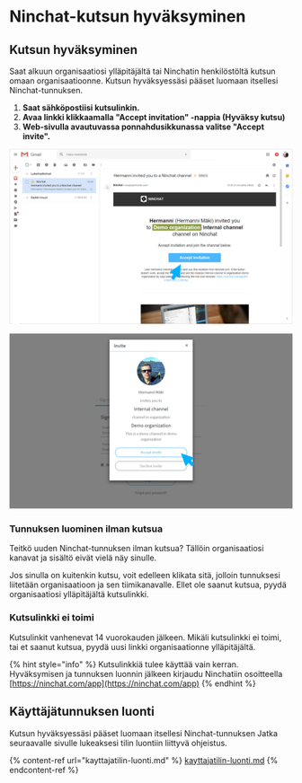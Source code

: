 # Ninchat-kutsun hyväksyminen

## Kutsun hyväksyminen <a href="#kutsun-hyvaksyminen" id="kutsun-hyvaksyminen"></a>

Saat alkuun organisaatiosi ylläpitäjältä tai Ninchatin henkilöstöltä kutsun omaan organisaatioonne. Kutsun hyväksyessäsi pääset luomaan itsellesi Ninchat-tunnuksen.&#x20;

1. **Saat sähköpostiisi kutsulinkin.**&#x20;
2. **Avaa linkki klikkaamalla "Accept invitation" -nappia (Hyväksy kutsu)**
3. **Web-sivulla avautuvassa ponnahdusikkunassa valitse "Accept invite".**

![Klikkaa Ninchat-kutsulinkkiä sähköpostissa](<../.gitbook/assets/Invite gmail.png>)

![Hyväksy kutsu ja jatka tunnuksen luontiin](<../.gitbook/assets/Invite accept.png>)

### Tunnuksen luominen ilman kutsua

Teitkö uuden Ninchat-tunnuksen ilman kutsua? Tällöin organisaatiosi kanavat ja sisältö eivät vielä näy sinulle.

Jos sinulla on kuitenkin kutsu, voit edelleen klikata sitä, jolloin tunnuksesi liitetään organisaatioon ja sen tiimikanavalle. Ellet ole saanut kutsua, pyydä organisaatiosi ylläpitäjältä kutsulinkki.

### Kutsulinkki ei toimi

Kutsulinkit vanhenevat 14 vuorokauden jälkeen. Mikäli kutsulinkki ei toimi, tai et saanut kutsua, pyydä uusi linkki organisaationne ylläpitäjältä.



{% hint style="info" %}
Kutsulinkkiä tulee käyttää vain kerran. Hyväksymisen ja tunnuksen luonnin jälkeen kirjaudu Ninchatiin osoitteella [https://ninchat.com/app](https://ninchat.com/app)
{% endhint %}

## **Käyttäjätunnuksen luonti** <a href="#kayttajatunnuksen-luonti" id="kayttajatunnuksen-luonti"></a>

Kutsun hyväksyessäsi pääset luomaan itsellesi Ninchat-tunnuksen Jatka seuraavalle sivulle lukeaksesi tilin luontiin liittyvä ohjeistus.

{% content-ref url="kayttajatilin-luonti.md" %}
[kayttajatilin-luonti.md](kayttajatilin-luonti.md)
{% endcontent-ref %}
